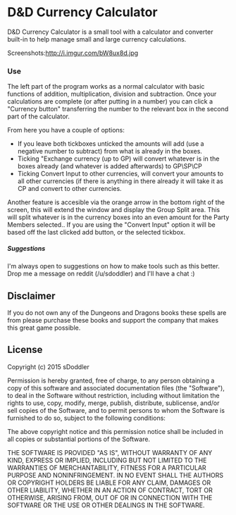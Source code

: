 # D&D Currency Calculator
D&D Currency Calculator is a small tool with a calculator and converter built-in to help manage small and large currency calculations.

Screenshots:http://i.imgur.com/bW8ux8d.jpg

### Use
The left part of the program works as a normal calculator with basic functions of addition, multiplication, division and subtraction. Once your calculations are complete (or after putting in a number) you can click a "Currency button" transferring the number to the relevant box in the second part of the calculator.

From here you have a couple of options:
- If you leave both tickboxes unticked the amounts will add (use a negative number to subtract) from what is already in the boxes.
- Ticking "Exchange currency (up to GP) will convert whatever is in the boxes already (and whatever is added afterwards) to GP\SP\CP 
- Ticking Convert Input to other currencies, will convert your amounts to all other currencies (if there is anything in there already it will take it as CP and convert to other currencies.

Another feature is accesible via the orange arrow in the bottom right of the screen, this will extend the window and display the Group Split area. This will split whatever is in the currency boxes into an even amount for the Party Members selected.. If you are using the "Convert Input" option it will be based off the last clicked add button, or the selected tickbox.


##### Suggestions
I'm always open to suggestions on how to make tools such as this better. Drop me a message on reddit (/u/sdoddler) and I'll have a chat :)

Disclaimer
---
If you do not own any of the Dungeons and Dragons books these spells are from please purchase these books and support the company that makes this great game possible.
 

License
----
Copyright (c) 2015 sDoddler


Permission is hereby granted, free of charge, to any person obtaining a copy
of this software and associated documentation files (the "Software"), to deal
in the Software without restriction, including without limitation the rights
to use, copy, modify, merge, publish, distribute, sublicense, and/or sell
copies of the Software, and to permit persons to whom the Software is
furnished to do so, subject to the following conditions:



The above copyright notice and this permission notice shall be included in
all copies or substantial portions of the Software.



THE SOFTWARE IS PROVIDED "AS IS", WITHOUT WARRANTY OF ANY KIND, EXPRESS OR
IMPLIED, INCLUDING BUT NOT LIMITED TO THE WARRANTIES OF MERCHANTABILITY,
FITNESS FOR A PARTICULAR PURPOSE AND NONINFRINGEMENT.  IN NO EVENT SHALL THE
AUTHORS OR COPYRIGHT HOLDERS BE LIABLE FOR ANY CLAIM, DAMAGES OR OTHER
LIABILITY, WHETHER IN AN ACTION OF CONTRACT, TORT OR OTHERWISE, ARISING FROM,
OUT OF OR IN CONNECTION WITH THE SOFTWARE OR THE USE OR OTHER DEALINGS IN
THE SOFTWARE.
